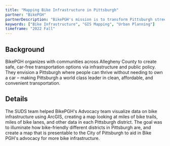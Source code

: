 ```yaml
---
title: "Mapping Bike Infrastructure in Pittsburgh"
partner: "BikePGH"
partnerDescription: "BikePGH's mission is to transform Pittsburgh streets to make biking and walking commonplace for all Pittsburghers. Their main goal is to improve the quality of life and reduce the harmful effects of car dependence in Pittsburgh."
keywords: ["Bike Infrastructure", "GIS Mapping", "Urban Planning"]
timeframe: "2022 Fall"
---
```


## Background

BikePGH organizes with communities across Allegheny County to create safe, car-free transportation options via infrastructure and public policy. They envision a Pittsburgh where people can thrive without needing to own a car – making Pittsburgh a world class leader in clean, affordable, and convenient transportation.

## Details

The SUDS team helped BikePGH's Advocacy team visualize data on bike infrastructure using ArcGIS, creating a map looking at miles of bike trails, miles of bike lanes, and other data in each Pittsburgh district. The goal was to illuminate how bike-friendly different districts in Pittsburgh are, and create a map that is presentable to the City of Pittsburgh to aid in Bike PGH's advocacy for more bike infrastructure.
